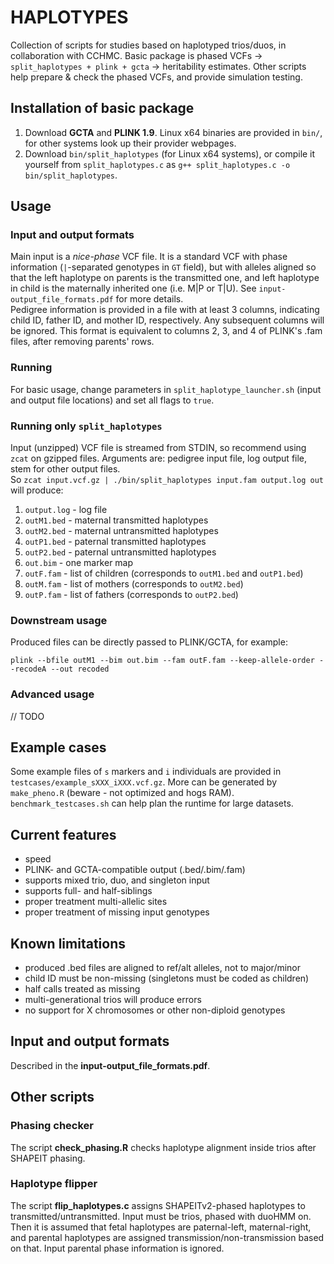 # HAPLOTYPES
Collection of scripts for studies based on haplotyped trios/duos, in collaboration with CCHMC.
Basic package is phased VCFs -> `split_haplotypes + plink + gcta` -> heritability estimates. Other scripts help prepare & check the phased VCFs, and provide simulation testing.

## Installation of basic package
1. Download **GCTA** and **PLINK 1.9**. Linux x64 binaries are provided in `bin/`, for other systems look up their provider webpages.  
2. Download `bin/split_haplotypes` (for Linux x64 systems), or compile it yourself from `split_haplotypes.c` as `g++ split_haplotypes.c -o bin/split_haplotypes`.  

## Usage
### Input and output formats
Main input is a *nice-phase* VCF file. It is a standard VCF with phase information (`|`-separated genotypes in `GT` field), but with alleles aligned so that the left haplotype on parents is the transmitted one, and left haplotype in child is the maternally inherited one (i.e. M|P or T|U). See `input-output_file_formats.pdf` for more details.  
Pedigree information is provided in a file with at least 3 columns, indicating child ID, father ID, and mother ID, respectively. Any subsequent columns will be ignored. This format is equivalent to columns 2, 3, and 4 of PLINK's .fam files, after removing parents' rows.

### Running
For basic usage, change parameters in `split_haplotype_launcher.sh` (input and output file locations) and set all flags to `true`.


### Running only `split_haplotypes`
Input (unzipped) VCF file is streamed from STDIN, so recommend using `zcat` on gzipped files. Arguments are: pedigree input file, log output file, stem for other output files.  
So `zcat input.vcf.gz | ./bin/split_haplotypes input.fam output.log out` will produce:
1. `output.log` - log file
2. `outM1.bed` - maternal transmitted haplotypes
3. `outM2.bed` - maternal untransmitted haplotypes
4. `outP1.bed` - paternal transmitted haplotypes
5. `outP2.bed` - paternal untransmitted haplotypes
6. `out.bim` - one marker map
7. `outF.fam` - list of children (corresponds to `outM1.bed` and `outP1.bed`)
8. `outM.fam` - list of mothers (corresponds to `outM2.bed`)
9. `outP.fam` - list of fathers (corresponds to `outP2.bed`)

### Downstream usage
Produced files can be directly passed to PLINK/GCTA, for example:
```
plink --bfile outM1 --bim out.bim --fam outF.fam --keep-allele-order --recodeA --out recoded
```

### Advanced usage
// TODO

## Example cases
Some example files of `s` markers and `i` individuals are provided in `testcases/example_sXXX_iXXX.vcf.gz`. More can be generated by `make_pheno.R` (beware - not optimized and hogs RAM). `benchmark_testcases.sh` can help plan the runtime for large datasets.


## Current features
- speed
- PLINK- and GCTA-compatible output (.bed/.bim/.fam)
- supports mixed trio, duo, and singleton input
- supports full- and half-siblings
- proper treatment multi-allelic sites
- proper treatment of missing input genotypes

## Known limitations
- produced .bed files are aligned to ref/alt alleles, not to major/minor
- child ID must be non-missing (singletons must be coded as children)
- half calls treated as missing
- multi-generational trios will produce errors
- no support for X chromosomes or other non-diploid genotypes


## Input and output formats
Described in the **input-output_file_formats.pdf**.


## Other scripts
### Phasing checker
The script **check_phasing.R** checks haplotype alignment inside trios after SHAPEIT phasing.

### Haplotype flipper
The script **flip_haplotypes.c** assigns SHAPEITv2-phased haplotypes to transmitted/untransmitted. Input must be trios, phased with duoHMM on. Then it is assumed that fetal haplotypes are paternal-left, maternal-right, and parental haplotypes are assigned transmission/non-transmission based on that. Input parental phase information is ignored.

